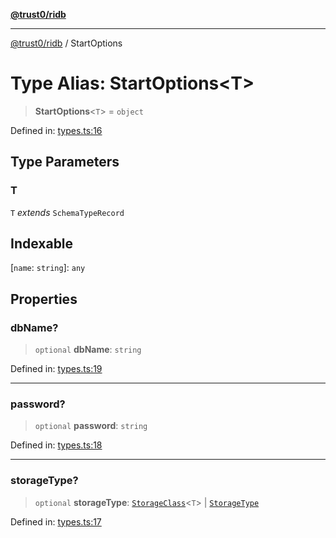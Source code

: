 [**@trust0/ridb**](../README.md)

***

[@trust0/ridb](../README.md) / StartOptions

# Type Alias: StartOptions\<T\>

> **StartOptions**\<`T`\> = `object`

Defined in: [types.ts:16](https://github.com/trust0-project/RIDB/blob/7fefdb506c021235200393ecaaa3bb6ff87b0ea9/packages/ridb/src/types.ts#L16)

## Type Parameters

### T

`T` *extends* `SchemaTypeRecord`

## Indexable

\[`name`: `string`\]: `any`

## Properties

### dbName?

> `optional` **dbName**: `string`

Defined in: [types.ts:19](https://github.com/trust0-project/RIDB/blob/7fefdb506c021235200393ecaaa3bb6ff87b0ea9/packages/ridb/src/types.ts#L19)

***

### password?

> `optional` **password**: `string`

Defined in: [types.ts:18](https://github.com/trust0-project/RIDB/blob/7fefdb506c021235200393ecaaa3bb6ff87b0ea9/packages/ridb/src/types.ts#L18)

***

### storageType?

> `optional` **storageType**: [`StorageClass`](StorageClass.md)\<`T`\> \| [`StorageType`](../enumerations/StorageType.md)

Defined in: [types.ts:17](https://github.com/trust0-project/RIDB/blob/7fefdb506c021235200393ecaaa3bb6ff87b0ea9/packages/ridb/src/types.ts#L17)
